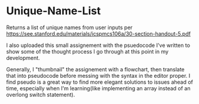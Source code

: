 # Unique-Name-List
Returns a list of unique names from user inputs per https://see.stanford.edu/materials/icspmcs106a/30-section-handout-5.pdf

I also uploaded this small assignement with the psuedocode I've written to show some of the thought process I go through at this point in my development. 

Generally, I "thumbnail" the assignement with a flowchart, then translate that into pseudocode before messing with the syntax in the editor proper. I find pseudo is a great way to find more elegant solutions to issues ahead of time, especially when I'm learning(like implementing an array instead of an overlong switch statement).
